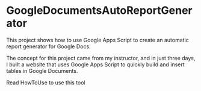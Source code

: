 # GoogleDocumentsAutoReportGenerator
This project shows how to use Google Apps Script to create an automatic report generator for Google Docs.

The concept for this project came from my instructor, and in just three days, I built a website that uses Google Apps Script to quickly build and insert tables in Google Documents.

Read HowToUse to use this tool
